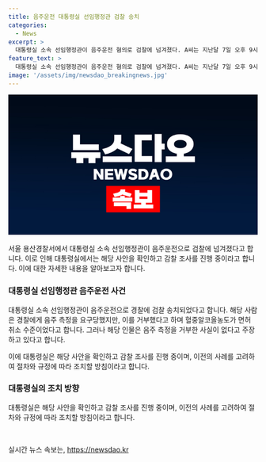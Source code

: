 ```yaml
---
title: 음주운전 대통령실 선임행정관 검찰 송치
categories:
  - News
excerpt: >
  대통령실 소속 선임행정관이 음주운전 혐의로 검찰에 넘겨졌다. A씨는 지난달 7일 오후 9시 50분께 용산구 한남동에서 음주운전을 한 혐의로 불구속 송치됐다. 경찰에 따르면 혈중알코올농도는 면허 취소 수준이었으며, A씨는 음주 측정을 거부한 사실을 부인하고 있다. 대통령실은 현재 음주운전 사실을 확인하고 감찰 조사를 진행 중이며, 절차와 규정에 따라 조치할 예정이라고 밝혔다.
feature_text: >
  대통령실 소속 선임행정관이 음주운전 혐의로 검찰에 넘겨졌다. A씨는 지난달 7일 오후 9시 50분께 용산구 한남동에서 음주운전을 한 혐의로 불구속 송치됐다. 경찰에 따르면 혈중알코올농도는 면허 취소 수준이었으며, A씨는 음주 측정을 거부한 사실을 부인하고 있다. 대통령실은 현재 음주운전 사실을 확인하고 감찰 조사를 진행 중이며, 절차와 규정에 따라 조치할 예정이라고 밝혔다.
image: '/assets/img/newsdao_breakingnews.jpg'
---
```


<p><img src="/assets/img/newsdao_breakingnews.jpg" alt="cryptoinkorea 속보" /></p>

<p>서울 용산경찰서에서 대통령실 소속 선임행정관이 음주운전으로 검찰에 넘겨졌다고 합니다. 이로 인해 대통령실에서는 해당 사안을 확인하고 감찰 조사를 진행 중이라고 합니다. 이에 대한 자세한 내용을 알아보고자 합니다. </p>

<h3>대통령실 선임행정관 음주운전 사건</h3>

<p>대통령실 소속 선임행정관이 음주운전으로 경찰에 검찰 송치되었다고 합니다. 해당 사람은 경찰에게 음주 측정을 요구당했지만, 이를 거부했다고 하며 혈중알코올농도가 면허 취소 수준이었다고 합니다. 그러나 해당 인물은 음주 측정을 거부한 사실이 없다고 주장하고 있다고 합니다.</p>

<p>이에 대통령실은 해당 사안을 확인하고 감찰 조사를 진행 중이며, 이전의 사례를 고려하여 절차와 규정에 따라 조치할 방침이라고 합니다.</p>

<h3>대통령실의 조치 방향</h3>

<p>대통령실은 해당 사안을 확인하고 감찰 조사를 진행 중이며, 이전의 사례를 고려하여 절차와 규정에 따라 조치할 방침이라고 합니다.</p>

<p data-ke-size="size16">&nbsp;</p>
실시간 뉴스 속보는, <a href="https://newsdao.kr" rel="dofollow">https://newsdao.kr</a>


